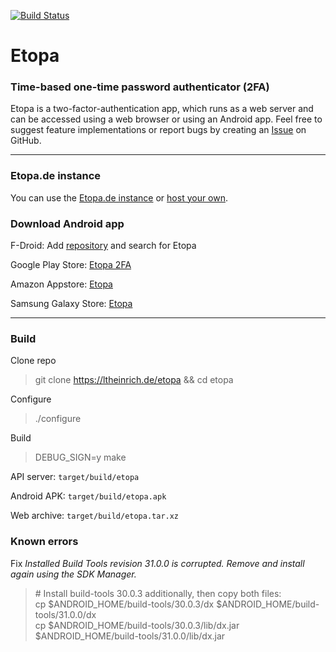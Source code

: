 [![Build Status](https://ltheinrich.de/etopa/workflows/CI/badge.svg)](https://ltheinrich.de/etopa/actions?query=workflow%3ACI)

# Etopa
### Time-based one-time password authenticator (2FA)
Etopa is a two-factor-authentication app, which runs as a web server and can be accessed using a web browser or using an Android app. Feel free to suggest feature implementations or report bugs by creating an [Issue](https://ltheinrich.de/etopa/issues) on GitHub.

<hr>

### Etopa<span></span>.de instance
You can use the [Etopa.de instance](https://etopa.de/) or [host your own](https://ltheinrich.de/etopa/wiki/Install-server).

### Download Android app
F-Droid: Add [repository](https://fdroid.ltheinrich.de/fdroid/repo/?fingerprint=B90FC7691EC5BE977DCBBCB18C3984C794CCAFA5BB8712ED2D64F9FD8703B636) and search for Etopa

Google Play Store: [Etopa 2FA](https://play.google.com/store/apps/details?id=de.ltheinrich.etopa)

Amazon Appstore: [Etopa](https://www.amazon.com/gp/mas/dl/android?p=de.ltheinrich.etopa)

Samsung Galaxy Store: [Etopa](https://apps.samsung.com/gear/appDetail.as?appId=de.ltheinrich.etopa)

<hr>

### Build
Clone repo
> git clone https://ltheinrich.de/etopa && cd etopa

Configure
> ./configure

Build
> DEBUG_SIGN=y make

API server: `target/build/etopa`

Android APK: `target/build/etopa.apk`

Web archive: `target/build/etopa.tar.xz`

### Known errors
Fix *Installed Build Tools revision 31.0.0 is corrupted. Remove and install again using the SDK Manager.*
> \# Install build-tools 30.0.3 additionally, then copy both files:<br>
> cp $ANDROID_HOME/build-tools/30.0.3/dx $ANDROID_HOME/build-tools/31.0.0/dx<br>
> cp $ANDROID_HOME/build-tools/30.0.3/lib/dx.jar $ANDROID_HOME/build-tools/31.0.0/lib/dx.jar
